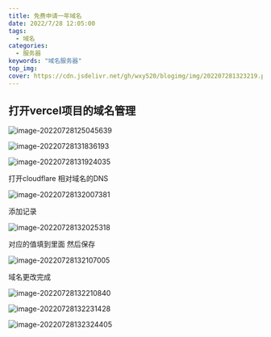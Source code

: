 ```yaml
---
title: 免费申请一年域名
date: 2022/7/28 12:05:00
tags:
  - 域名
categories:
  - 服务器
keywords: "域名服务器"
top_img: 
cover: https://cdn.jsdelivr.net/gh/wxy520/blogimg/img/202207281323219.png
---
```




##  打开vercel项目的域名管理

![image-20220728125045639](https://cdn.jsdelivr.net/gh/wxy520/blogimg/img/202207281250708.png)

![image-20220728131836193](https://cdn.jsdelivr.net/gh/wxy520/blogimg/img/202207281318247.png)

![image-20220728131924035](https://cdn.jsdelivr.net/gh/wxy520/blogimg/img/202207281319089.png)

打开cloudflare 相对域名的DNS

![image-20220728132007381](https://cdn.jsdelivr.net/gh/wxy520/blogimg/img/202207281320464.png)

添加记录

![image-20220728132025318](https://cdn.jsdelivr.net/gh/wxy520/blogimg/img/202207281320363.png)

对应的值填到里面 然后保存

![image-20220728132107005](https://cdn.jsdelivr.net/gh/wxy520/blogimg/img/202207281321050.png)

域名更改完成

![image-20220728132210840](https://cdn.jsdelivr.net/gh/wxy520/blogimg/img/202207281322921.png)

![image-20220728132231428](https://cdn.jsdelivr.net/gh/wxy520/blogimg/img/202207281322465.png)

![image-20220728132324405](https://cdn.jsdelivr.net/gh/wxy520/blogimg/img/202207281323219.png)